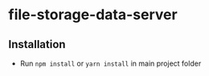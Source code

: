 # file-storage-data-server

## Installation

* Run `npm install` or `yarn install` in main project folder
